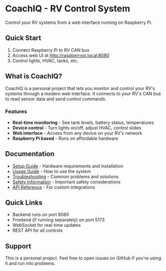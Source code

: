 # CoachIQ - RV Control System

Control your RV systems from a web interface running on Raspberry Pi.

## Quick Start

1. Connect Raspberry Pi to RV CAN bus
2. Access web UI at http://raspberrypi.local:8080
3. Control lights, HVAC, tanks, etc.

## What is CoachIQ?

CoachIQ is a personal project that lets you monitor and control your RV's systems through a modern web interface. It connects to your RV's CAN bus to read sensor data and send control commands.

### Features

- **Real-time monitoring** - See tank levels, battery status, temperatures
- **Device control** - Turn lights on/off, adjust HVAC, control slides
- **Web interface** - Access from any device on your RV's network
- **Raspberry Pi based** - Runs on affordable hardware

## Documentation

- [Setup Guide](setup.md) - Hardware requirements and installation
- [Usage Guide](usage.md) - How to use the system
- [Troubleshooting](troubleshooting.md) - Common problems and solutions
- [Safety Information](safety.md) - Important safety considerations
- [API Reference](api/reference.md) - For custom integrations

## Quick Links

- Backend runs on port 8080
- Frontend (if running separately) on port 5173
- WebSocket for real-time updates
- REST API for all controls

## Support

This is a personal project. Feel free to open issues on GitHub if you're using it and run into problems.
